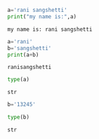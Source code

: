 ```python
a='rani sangshetti'
print("my name is:",a)
```

    my name is: rani sangshetti
    


```python
a='rani'
b='sangshetti'
print(a+b)
```

    ranisangshetti
    


```python
type(a)
```




    str




```python
b='13245'
```


```python
type(b)
```




    str




```python

```


```python

```
